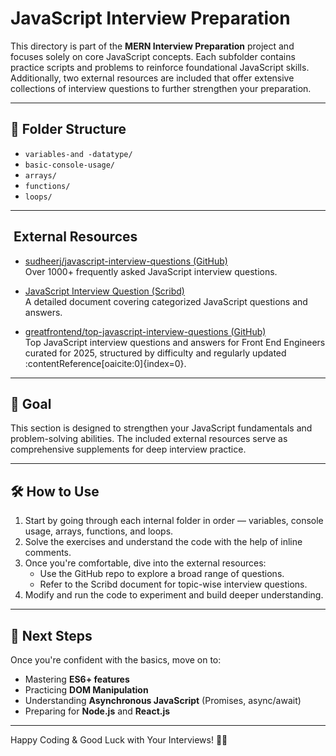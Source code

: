 # JavaScript Interview Preparation

This directory is part of the **MERN Interview Preparation** project and focuses solely on core JavaScript concepts. Each subfolder contains practice scripts and problems to reinforce foundational JavaScript skills. Additionally, two external resources are included that offer extensive collections of interview questions to further strengthen your preparation.

---

## 📁 Folder Structure

- `variables-and -datatype/`
- `basic-console-usage/`
- `arrays/`
- `functions/`
- `loops/`

---

## ​ External Resources

- [sudheerj/javascript-interview-questions (GitHub)](https://github.com/sudheerj/javascript-interview-questions)  
  Over 1000+ frequently asked JavaScript interview questions.

- [JavaScript Interview Question (Scribd)](https://www.scribd.com/document/787888235/JavaScript-Interview-Question)  
  A detailed document covering categorized JavaScript questions and answers.

- [greatfrontend/top-javascript-interview-questions (GitHub)](https://github.com/greatfrontend/top-javascript-interview-questions)  
  Top JavaScript interview questions and answers for Front End Engineers curated for 2025, structured by difficulty and regularly updated :contentReference[oaicite:0]{index=0}.

---

## 🎯 Goal

This section is designed to strengthen your JavaScript fundamentals and problem-solving abilities. The included external resources serve as comprehensive supplements for deep interview practice.

---

## 🛠️ How to Use

1. Start by going through each internal folder in order — variables, console usage, arrays, functions, and loops.
2. Solve the exercises and understand the code with the help of inline comments.
3. Once you're comfortable, dive into the external resources:
   - Use the GitHub repo to explore a broad range of questions.
   - Refer to the Scribd document for topic-wise interview questions.
4. Modify and run the code to experiment and build deeper understanding.

---

## 🚀 Next Steps

Once you're confident with the basics, move on to:
- Mastering **ES6+ features**
- Practicing **DOM Manipulation**
- Understanding **Asynchronous JavaScript** (Promises, async/await)
- Preparing for **Node.js** and **React.js**

---

Happy Coding & Good Luck with Your Interviews! 💪🚀
